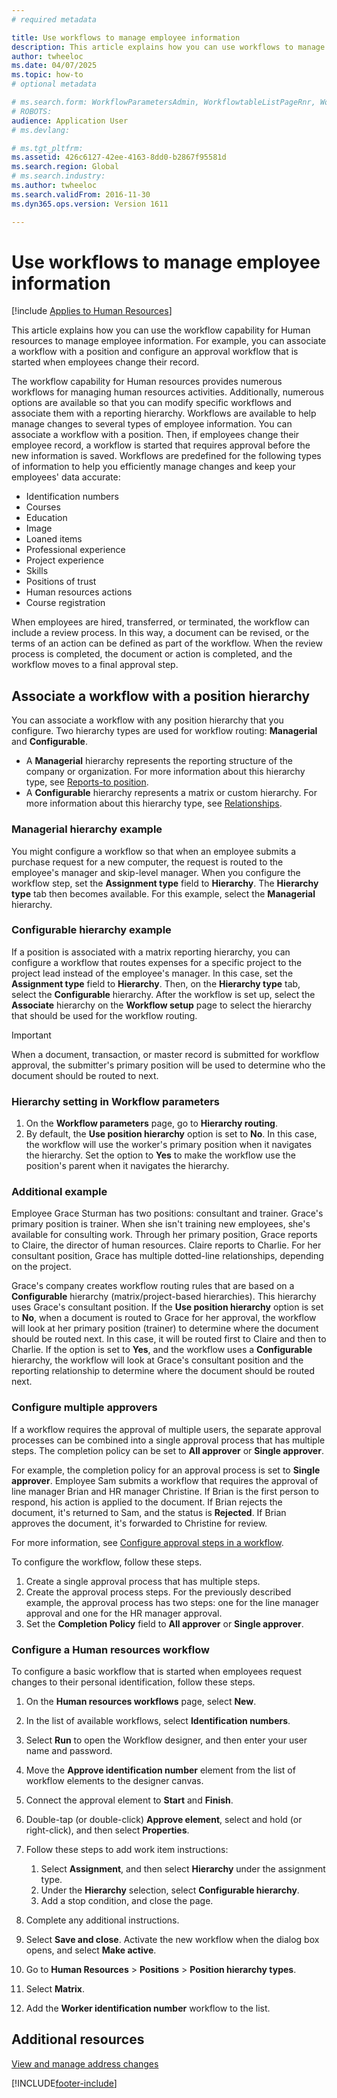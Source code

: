 ```yaml
---
# required metadata

title: Use workflows to manage employee information
description: This article explains how you can use workflows to manage employee information. 
author: twheeloc
ms.date: 04/07/2025
ms.topic: how-to
# optional metadata

# ms.search.form: WorkflowParametersAdmin, WorkflowtableListPageRnr, WorkflowStatus
# ROBOTS: 
audience: Application User
# ms.devlang: 

# ms.tgt_pltfrm: 
ms.assetid: 426c6127-42ee-4163-8dd0-b2867f95581d
ms.search.region: Global
# ms.search.industry: 
ms.author: twheeloc
ms.search.validFrom: 2016-11-30
ms.dyn365.ops.version: Version 1611

---
```


# Use workflows to manage employee information

[!include [Applies to Human Resources](../includes/applies-to-hr.md)]

This article explains how you can use the workflow capability for Human resources to manage employee information. For example, you can associate a workflow with a position and configure an approval workflow that is started when employees change their record.

The workflow capability for Human resources provides numerous workflows for managing human resources activities. Additionally, numerous options are available so that you can modify specific workflows and associate them with a reporting hierarchy. Workflows are available to help manage changes to several types of employee information. You can associate a workflow with a position. Then, if employees change their employee record, a workflow is started that requires approval before the new information is saved. Workflows are predefined for the following types of information to help you efficiently manage changes and keep your employees' data accurate:

-   Identification numbers
-   Courses
-   Education
-   Image
-   Loaned items
-   Professional experience
-   Project experience
-   Skills
-   Positions of trust
-   Human resources actions
-   Course registration

When employees are hired, transferred, or terminated, the workflow can include a review process. In this way, a document can be revised, or the terms of an action can be defined as part of the workflow. When the review process is completed, the document or action is completed, and the workflow moves to a final approval step.

## Associate a workflow with a position hierarchy

You can associate a workflow with any position hierarchy that you configure. Two hierarchy types are used for workflow routing: **Managerial** and **Configurable**.

- A **Managerial** hierarchy represents the reporting structure of the company or organization. For more information about this hierarchy type, see [Reports-to position](hr-personnel-positions.md#reports-to-position).
- A **Configurable** hierarchy represents a matrix or custom hierarchy. For more information about this hierarchy type, see [Relationships](hr-personnel-positions.md#relationships).

### Managerial hierarchy example

You might configure a workflow so that when an employee submits a purchase request for a new computer, the request is routed to the employee's manager and skip-level manager. When you configure the workflow step, set the **Assignment type** field to **Hierarchy**. The **Hierarchy type** tab then becomes available. For this example, select the **Managerial** hierarchy.

### Configurable hierarchy example

If a position is associated with a matrix reporting hierarchy, you can configure a workflow that routes expenses for a specific project to the project lead instead of the employee's manager. In this case, set the **Assignment type** field to **Hierarchy**. Then, on the **Hierarchy type** tab, select the **Configurable** hierarchy. After the workflow is set up, select the **Associate** hierarchy on the **Workflow setup** page to select the hierarchy that should be used for the workflow routing.

> [!IMPORTANT]
> When a document, transaction, or master record is submitted for workflow approval, the submitter's primary position will be used to determine who the document should be routed to next.

### Hierarchy setting in Workflow parameters

1. On the **Workflow parameters** page, go to **Hierarchy routing**.
2. By default, the **Use position hierarchy** option is set to **No**. In this case, the workflow will use the worker's primary position when it navigates the hierarchy. Set the option to **Yes** to make the workflow use the position's parent when it navigates the hierarchy.

### Additional example 

Employee Grace Sturman has two positions: consultant and trainer. Grace's primary position is trainer. When she isn't training new employees, she's available for consulting work. Through her primary position, Grace reports to Claire, the director of human resources. Claire reports to Charlie. For her consultant position, Grace has multiple dotted-line relationships, depending on the project.

Grace's company creates workflow routing rules that are based on a **Configurable** hierarchy (matrix/project-based hierarchies). This hierarchy uses Grace's consultant position. If the **Use position hierarchy** option is set to **No**, when a document is routed to Grace for her approval, the workflow will look at her primary position (trainer) to determine where the document should be routed next. In this case, it will be routed first to Claire and then to Charlie. If the option is set to **Yes**, and the workflow uses a **Configurable** hierarchy, the workflow will look at Grace's consultant position and the reporting relationship to determine where the document should be routed next.

### Configure multiple approvers

If a workflow requires the approval of multiple users, the separate approval processes can be combined into a single approval process that has multiple steps. The completion policy can be set to **All approver** or **Single approver**.

For example, the completion policy for an approval process is set to **Single approver**. Employee Sam submits a workflow that requires the approval of line manager Brian and HR manager Christine. If Brian is the first person to respond, his action is applied to the document. If Brian rejects the document, it's returned to Sam, and the status is **Rejected**. If Brian approves the document, it's forwarded to Christine for review.

For more information, see [Configure approval steps in a workflow](../fin-ops-core/fin-ops/organization-administration/configure-approval-step-workflow.md).

To configure the workflow, follow these steps.

1. Create a single approval process that has multiple steps.
2. Create the approval process steps. For the previously described example, the approval process has two steps: one for the line manager approval and one for the HR manager approval.
3. Set the **Completion Policy** field to **All approver** or **Single approver**.

### Configure a Human resources workflow
To configure a basic workflow that is started when employees request changes to their personal identification, follow these steps.

1.  On the **Human resources workflows** page, select **New**.
2.  In the list of available workflows, select **Identification numbers**.
3.  Select **Run** to open the Workflow designer, and then enter your user name and password.
4.  Move the **Approve identification number** element from the list of workflow elements to the designer canvas.
5.  Connect the approval element to **Start** and **Finish**.
6.  Double-tap (or double-click) **Approve element**, select and hold (or right-click), and then select **Properties**.
7.  Follow these steps to add work item instructions:

    1.  Select **Assignment**, and then select **Hierarchy** under the assignment type.
    2.  Under the **Hierarchy** selection, select **Configurable hierarchy**.
    3.  Add a stop condition, and close the page.

8.  Complete any additional instructions.
9.  Select **Save and close**. Activate the new workflow when the dialog box opens, and select **Make active**.
10. Go to **Human Resources** &gt; **Positions** &gt; **Position hierarchy types**.
11. Select **Matrix**.
12. Add the **Worker identification number** workflow to the list.

## Additional resources

[View and manage address changes](hr-personnel-view-address-changes.md) 

[!INCLUDE[footer-include](../includes/footer-banner.md)]
